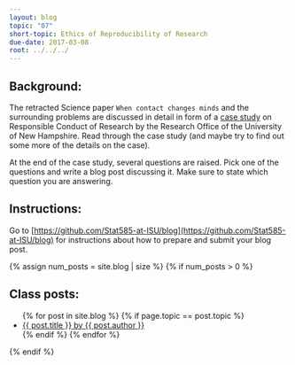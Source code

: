 ```yaml
---
layout: blog
topic: "07"
short-topic: Ethics of Reproducibility of Research
due-date: 2017-03-08
root: ../../../
---
```


## Background:

The retracted Science paper `When contact changes minds` and the surrounding problems are discussed in detail in form of a  [case study](https://www.unh.edu/research/sites/www.unh.edu.research/files/docs/RIS/lacour_case.pdf) on Responsible Conduct of Research by the Research Office of the University of New Hampshire. Read through the case study (and maybe try to find out some more of the details on the case). 

At the end of the case study, several questions are raised. Pick one of the questions and write a blog post discussing it. Make sure to state which question you are answering.


## Instructions:

Go to [https://github.com/Stat585-at-ISU/blog](https://github.com/Stat585-at-ISU/blog) for instructions about how to prepare and submit your blog post.


{% assign num_posts = site.blog | size %}
{% if num_posts > 0 %}
## Class posts:

<ul>
{% for post in site.blog %}
  {% if page.topic == post.topic %}
  <li><a href="{{ post.url }}">{{ post.title }} by {{ post.author }}</a></li>
  {% endif %}
{% endfor %}
</ul>
{% endif %}
